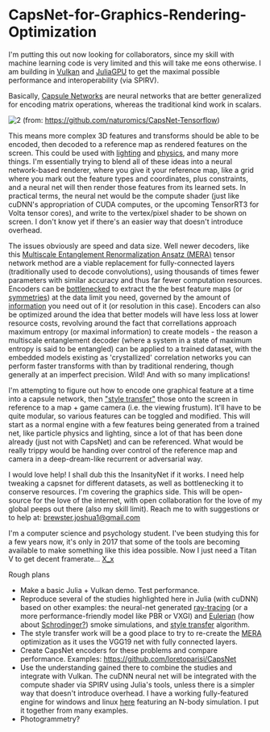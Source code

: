 # CapsNet-for-Graphics-Rendering-Optimization

I'm putting this out now looking for collaborators, since my skill with machine learning code is very limited and this will take me eons otherwise. I am building in [Vulkan](https://github.com/moothyknight/Vulkan-Compute-Example) and [JuliaGPU](https://github.com/JuliaGPU) to get the maximal possible performance and interoperability (via SPIRV).

Basically, [Capsule Networks](https://medium.com/ai%C2%B3-theory-practice-business/understanding-hintons-capsule-networks-part-i-intuition-b4b559d1159b) are neural networks that are better generalized for encoding matrix operations, whereas the traditional kind work in scalars. 

![2](https://github.com/moothyknight/CapsNet-Tensorflow/raw/master/imgs/capsuleVSneuron.png)
(from: https://github.com/naturomics/CapsNet-Tensorflow)

This means more complex 3D features and transforms should be able to be encoded, then decoded to a reference map as rendered features on the screen. This could be used with [lighting](https://blogs.nvidia.com/blog/2017/05/10/ai-for-ray-tracing/) and [physics](https://cims.nyu.edu/~schlacht/CNNFluids.htm), and many more things. I'm essentially trying to blend all of these ideas into a neural network-based renderer, where you give it your reference map, like a grid where you mark out the feature types and coordinates, plus constraints, and a neural net will then render those features from its learned sets. In practical terms, the neural net would be the compute shader (just like cuDNN's appropriation of CUDA computes, or the upcoming TensorRT3 for Volta tensor cores), and write to the vertex/pixel shader to be shown on screen. I don't know yet if there's an easier way that doesn't introduce overhead.

The issues obviously are speed and data size. Well newer decoders, like this [Multiscale Entanglement Renormalization Ansatz (MERA)](https://arxiv.org/pdf/1711.03357.pdf) tensor network method are a viable replacement for fully-connected layers (traditionally used to decode convolutions), using thousands of times fewer parameters with similar accuracy and thus far fewer computation resources. Encoders can be [bottlenecked](https://arxiv.org/abs/1705.08086) to extract the the best feature maps (or [symmetries](https://arxiv.org/pdf/1512.06293.pdf)) at the data limit you need, governed by the amount of [information](https://courses.cs.washington.edu/courses/cse528/13sp/lecture-slides/Lecture6.pdf) you need out of it (or resolution in this case). Encoders can also be optimized around the idea that better models will have less loss at lower resource costs, revolving around the fact that correllations approach maximum entropy (or maximal information) to create models - the reason a multiscale entanglement decoder (where a system in a state of maximum entropy is said to be entangled) can be applied to a trained dataset, with the embedded models existing as 'crystallized' correlation networks you can perform faster transforms with than by traditional rendering, though generally at an imperfect precision. Wild! And with so many implications!

I'm attempting to figure out how to encode one graphical feature at a time into a capsule network, then ["style transfer"](https://github.com/moothyknight/UniversalStyleTransfer) those onto the screen in reference to a map + game camera (i.e. the viewing frustum). It'll have to be quite modular, so various features can be toggled and modified. This will start as a normal engine with a few features being generated from a trained net, like particle physics and lighting, since a lot of that has been done already (just not with CapsNet) and can be referenced. What would be really trippy would be handing over control of the reference map and camera in a deep-dream-like recurrent or adversarial way. 

I would love help! I shall dub this the InsanityNet if it works. I need help tweaking a capsnet for different datasets, as well as bottlenecking it to conserve resources. I'm covering the graphics side. This will be open-source for the love of the internet, with open collaboration for the love of my global peeps out there (also my skill limit).
Reach me to with suggestions or to help at: brewster.joshua1@gmail.com

I'm a computer science and psychology student. I've been studying this for a few years now, it's only in 2017 that some of the tools are becoming available to make something like this idea possible. Now I just need a Titan V to get decent framerate... [X_x]( https://i.pinimg.com/736x/f2/fe/7a/f2fe7abeae7cafb5c622b447c4fa294a--high-meme.jpg)

Rough plans
- Make a basic Julia + Vulkan demo. Test performance.
- Reproduce several of the studies highlighted here in Julia (with cuDNN) based on other examples: the neural-net generated [ray-tracing](https://blogs.nvidia.com/blog/2017/05/10/ai-for-ray-tracing/) (or a more performance-friendly model like PBR or VXGI) and [Eulerian](https://cims.nyu.edu/~schlacht/CNNFluids.htm) (how about [Schrodinger?](https://www.youtube.com/watch?v=5C9BLAXCe1I)) smoke simulations, and [style transfer](https://github.com/moothyknight/UniversalStyleTransfer) algorithm. 
- The style transfer work will be a good place to try to re-create the [MERA]((https://arxiv.org/pdf/1711.03357.pdf)) optimization as it uses the VGG19 net with fully connected layers.
- Create CapsNet encoders for these problems and compare performance. Examples: https://github.com/loretoparisi/CapsNet
- Use the understanding gained there to combine the studies and integrate with Vulkan. The cuDNN neural net will be integrated with the compute shader via SPIRV using Julia's tools, unless there is a simpler way that doesn't introduce overhead. I have a working fully-featured engine for windows and linux [here](https://github.com/moothyknight/Vulkan-Compute-Example) featuring an N-body simulation. I put it together from many examples.
- Photogrammetry?
